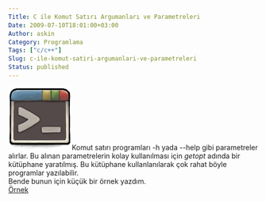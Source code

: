 ```yaml
---
Title: C ile Komut Satırı Argumanları ve Parametreleri
Date: 2009-07-10T18:01:00+03:00
Author: askin
Category: Programlama
Tags: ["c/c++"]
Slug: c-ile-komut-satiri-argumanlari-ve-parametreleri
Status: published
---
```


![Terminal](/uploads/2009/07/gnome-terminal.png "Terminal")Komut satırı programları -h yada --help gibi parametreler alırlar. Bu alınan parametrelerin kolay kullanılması için *getopt* adında bir kütüphane yaratılmış. Bu kütüphane kullanlanılarak çok rahat böyle programlar yazılabilir.  
Bende bunun için küçük bir örnek yazdım.  
[Örnek](/uploads/2009/07/clexmp.c)
